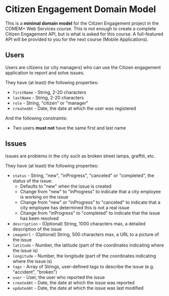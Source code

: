 # Citizen Engagement Domain Model

This is a **minimal domain model** for the Citizen Engagement project in the COMEM+ Web Services course.
This is not enough to create a complete Citizen Engagement API, but is what is asked for this course.
A full-featured API will be provided to you for the next course (Mobile Applications).

## Users

Users are citizens (or city managers) who can use the Citizen engagement application to report and solve issues.

They have (at least) the following properties:

* `firstName` - String, 2-20 characters
* `lastName` - String, 2-20 characters
* `role` - String, "citizen" or "manager"
* `createdAt` - Date, the date at which the user was registered

And the following constraints:

* Two users **must not** have the same first and last name

## Issues

Issues are problems in the city such as broken street lamps, graffiti, etc.

They have (at least) the following properties:

* `status` - String, "new", "inProgress", "canceled" or "completed", the status of the issue:
  * Defaults to "new" when the issue is created
  * Change from "new" to "inProgress" to indicate that a city employee is working on the issue
  * Change from "new" or "inProgress" to "canceled" to indicate that a city employee has determined this is not a real issue
  * Change from "inProgress" to "completed" to indicate that the issue has been resolved
* `description` - (Optional) String, 1000 characters max, a detailed description of the issue
* `imageUrl` - (Optional) String, 500 characters max, a URL to a picture of the issue
* `latitude` - Number, the latitude (part of the coordinates indicating where the issue is)
* `longitude` - Number, the longitude (part of the coordinates indicating where the issue is)
* `tags` - Array of Strings, user-defined tags to describe the issue (e.g. "accident", "broken")
* `user` - User, the user who reported the issue
* `createdAt` - Date, the date at which the issue was reported
* `updatedAt` - Date, the date at which the issue was last modified
